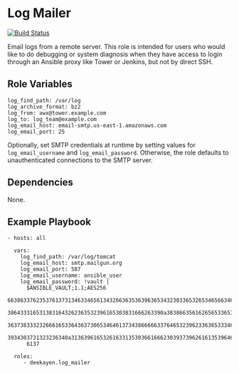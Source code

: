 Log Mailer
==========

[![Build Status](https://travis-ci.org/deekayen/ansible-role-log-mailer.svg?branch=master)](https://travis-ci.org/deekayen/ansible-role-log-mailer)

Email logs from a remote server. This role is intended for users who would like to do debugging or system diagnosis when they have access to login through an Ansible proxy like Tower or Jenkins, but not by direct SSH.


Role Variables
--------------

```
log_find_path: /var/log
log_archive_format: bz2
log_from: awx@tower.example.com
log_to: log_team@example.com
log_email_host: email-smtp.us-east-1.amazonaws.com
log_email_port: 25
```

Optionally, set SMTP credentials at runtime by setting values for `log_email_username` and `log_email_password`. Otherwise, the role defaults to unauthenticated connections to the SMTP server.


Dependencies
------------

None.

Example Playbook
----------------

    - hosts: all

      vars:
        log_find_path: /var/log/tomcat
        log_email_host: smtp.mailgun.org
        log_email_port: 587
        log_email_username: ansible_user
        log_email_password: !vault |
          $ANSIBLE_VAULT;1.1;AES256
          66386337623537613731346334656134326636353639636534323033653265346566346139336233
          3864333165313831643262363532396165303831666263390a383866356162656533653364303830
          36373833323266616533643637306534646137343866666337646532396233636533346664303463
          3934303731323236340a313639616532616331353036616662303937396261613539646561346365
          6137

      roles:
         - deekayen.log_mailer
